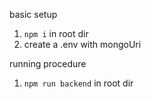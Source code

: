 basic setup

1. `npm i` in root dir
2. create a .env with mongoUri


running procedure

1. `npm run backend` in root dir